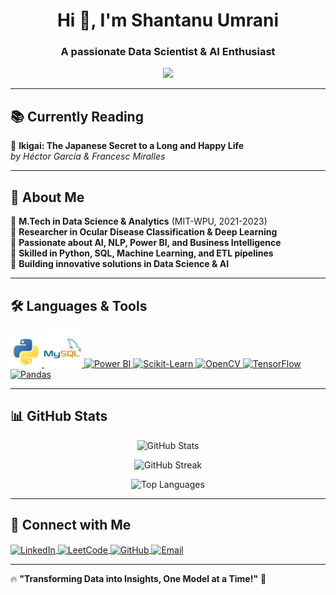 <h1 align="center">Hi 👋, I'm Shantanu Umrani</h1>
<h3 align="center">A passionate Data Scientist & AI Enthusiast</h3>

<p align="center">
  <img src="https://readme-typing-svg.herokuapp.com?font=Fira+Code&weight=600&size=22&pause=1000&color=2F75FF&center=true&width=450&lines=Data+Scientist+|+AI+Enthusiast;Power+BI+Developer+|+NLP+Engineer;Deep+Learning+|+Computer+Vision+|+ETL;Always+learning+something+new!">
</p>

---

## 📚 Currently Reading  
📖 **Ikigai: The Japanese Secret to a Long and Happy Life**  
*by Héctor García & Francesc Miralles*  

---

## 🚀 About Me  
🔹 **M.Tech in Data Science & Analytics** (MIT-WPU, 2021-2023)  
🔹 **Researcher in Ocular Disease Classification & Deep Learning**  
🔹 **Passionate about AI, NLP, Power BI, and Business Intelligence**  
🔹 **Skilled in Python, SQL, Machine Learning, and ETL pipelines**  
🔹 **Building innovative solutions in Data Science & AI**  

---

## 🛠️ Languages & Tools  

<p align="left">
  <a href="https://www.python.org" target="_blank" rel="noreferrer">
    <img src="https://raw.githubusercontent.com/devicons/devicon/master/icons/python/python-original.svg" alt="Python" width="50" height="50"/>
  </a>
  <a href="https://www.mysql.com/" target="_blank" rel="noreferrer">
    <img src="https://raw.githubusercontent.com/devicons/devicon/master/icons/mysql/mysql-original-wordmark.svg" alt="MySQL" width="60" height="60"/>
  </a>
  <a href="https://powerbi.microsoft.com/en-us/" target="_blank" rel="noreferrer">
    <img src="https://upload.wikimedia.org/wikipedia/commons/c/cf/Power_BI_logo.svg" alt="Power BI" width="50" height="50"/>
  </a>
  <a href="https://scikit-learn.org/" target="_blank" rel="noreferrer">
    <img src="https://upload.wikimedia.org/wikipedia/commons/0/05/Scikit_learn_logo_small.svg" alt="Scikit-Learn" width="50" height="50"/>
  </a>
  <a href="https://opencv.org/" target="_blank" rel="noreferrer">
    <img src="https://upload.wikimedia.org/wikipedia/commons/3/32/OpenCV_Logo_with_text_svg_version.svg" alt="OpenCV" width="60" height="40"/>
  </a>
  <a href="https://www.tensorflow.org/" target="_blank" rel="noreferrer">
    <img src="https://upload.wikimedia.org/wikipedia/commons/2/2d/Tensorflow_logo.svg" alt="TensorFlow" width="50" height="50"/>
  </a>
  <a href="https://pandas.pydata.org/" target="_blank" rel="noreferrer">
    <img src="https://upload.wikimedia.org/wikipedia/commons/e/ed/Pandas_logo.svg" alt="Pandas" width="50" height="50"/>
  </a>
</p>

---

## 📊 GitHub Stats  

<p align="center">
  <img src="https://github-readme-stats.vercel.app/api?username=shantanuumrani1109&show_icons=true&theme=tokyonight" alt="GitHub Stats" />
</p>

<p align="center">
  <img src="https://github-readme-streak-stats.herokuapp.com/?user=shantanuumrani1109&theme=tokyonight" alt="GitHub Streak" />
</p>

<p align="center">
  <img src="https://github-readme-stats.vercel.app/api/top-langs?username=shantanuumrani1109&show_icons=true&theme=tokyonight&layout=compact" alt="Top Languages" />
</p>

---

## 🔗 Connect with Me  
<p align="left">
  <a href="https://www.linkedin.com/in/shantanu-umrani/" target="_blank">
    <img align="center" src="https://upload.wikimedia.org/wikipedia/commons/8/81/LinkedIn_icon.svg" alt="LinkedIn" height="30" width="40"/>
  </a>
  <a href="https://www.leetcode.com/shantanuumrani1109" target="_blank">
    <img align="center" src="https://raw.githubusercontent.com/rahuldkjain/github-profile-readme-generator/master/src/images/icons/Social/leet-code.svg" alt="LeetCode" height="30" width="40"/>
  </a>
  <a href="https://github.com/shantanu1109" target="_blank">
    <img align="center" src="https://upload.wikimedia.org/wikipedia/commons/9/91/Octicons-mark-github.svg" alt="GitHub" height="30" width="40"/>
  </a>
  <a href="mailto:umranishantanu@gmail.com" target="_blank">
    <img align="center" src="https://upload.wikimedia.org/wikipedia/commons/7/7e/Gmail_icon_%282020%29.svg" alt="Email" height="30" width="40"/>
  </a>
</p>

---

🔥 **"Transforming Data into Insights, One Model at a Time!"** 🚀  



